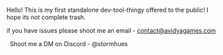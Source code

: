 Hello! This is my first standalone dev-tool-thingy offered to the public! I hope its not complete trash.

if you have issues please shoot me an email - contact@avidyagames.com

&nbsp;			  Shoot me a DM on Discord - @stormhues 

